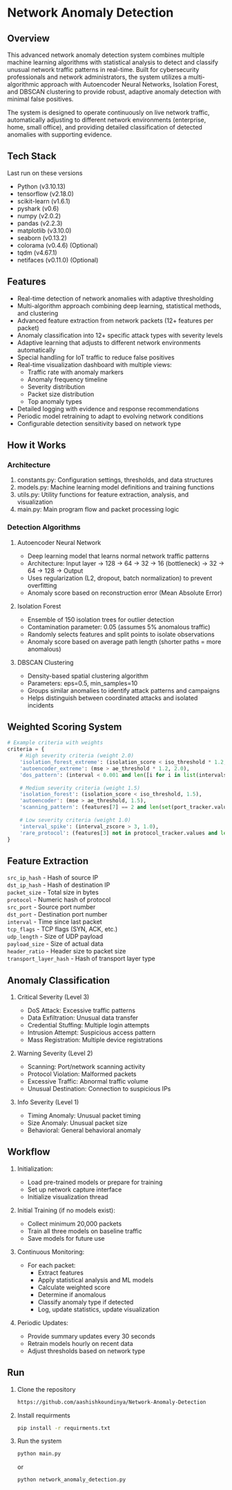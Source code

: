 # Network Anomaly Detection

## Overview

This advanced network anomaly detection system combines multiple machine learning algorithms with statistical analysis to detect and classify unusual network traffic patterns in real-time. Built for cybersecurity professionals and network administrators, the system utilizes a multi-algorithmic approach with Autoencoder Neural Networks, Isolation Forest, and DBSCAN clustering to provide robust, adaptive anomaly detection with minimal false positives.

The system is designed to operate continuously on live network traffic, automatically adjusting to different network environments (enterprise, home, small office), and providing detailed classification of detected anomalies with supporting evidence.

## Tech Stack

Last run on these versions

- Python (v3.10.13)
- tensorflow (v2.18.0)
- scikit-learn (v1.6.1)
- pyshark (v0.6)
- numpy (v2.0.2)
- pandas (v2.2.3)
- matplotlib (v3.10.0)
- seaborn (v0.13.2)
- colorama (v0.4.6) (Optional)
- tqdm (v4.67.1)
- netifaces (v0.11.0) (Optional)

## Features

- Real-time detection of network anomalies with adaptive thresholding
- Multi-algorithm approach combining deep learning, statistical methods, and clustering
- Advanced feature extraction from network packets (12+ features per packet)
- Anomaly classification into 12+ specific attack types with severity levels
- Adaptive learning that adjusts to different network environments automatically
- Special handling for IoT traffic to reduce false positives
- Real-time visualization dashboard with multiple views:
    - Traffic rate with anomaly markers
    - Anomaly frequency timeline
    - Severity distribution
    - Packet size distribution
    - Top anomaly types
- Detailed logging with evidence and response recommendations
- Periodic model retraining to adapt to evolving network conditions
- Configurable detection sensitivity based on network type

## How it Works

### Architecture

1. constants.py: Configuration settings, thresholds, and data structures
2. models.py: Machine learning model definitions and training functions
3. utils.py: Utility functions for feature extraction, analysis, and visualization
4. main.py: Main program flow and packet processing logic

### Detection Algorithms

1. Autoencoder Neural Network

    - Deep learning model that learns normal network traffic patterns
    - Architecture: Input layer → 128 → 64 → 32 → 16 (bottleneck) → 32 → 64 → 128 → Output
    - Uses regularization (L2, dropout, batch normalization) to prevent overfitting
    - Anomaly score based on reconstruction error (Mean Absolute Error)

2. Isolation Forest

    - Ensemble of 150 isolation trees for outlier detection
    - Contamination parameter: 0.05 (assumes 5% anomalous traffic)
    - Randomly selects features and split points to isolate observations
    - Anomaly score based on average path length (shorter paths = more anomalous)

3. DBSCAN Clustering

    - Density-based spatial clustering algorithm
    - Parameters: eps=0.5, min_samples=10
    - Groups similar anomalies to identify attack patterns and campaigns
    - Helps distinguish between coordinated attacks and isolated incidents

## Weighted Scoring System

```python
# Example criteria with weights
criteria = {
    # High severity criteria (weight 2.0)
    'isolation_forest_extreme': (isolation_score < iso_threshold * 1.2, 2.0),
    'autoencoder_extreme': (mse > ae_threshold * 1.2, 2.0),
    'dos_pattern': (interval < 0.001 and len([i for i in list(intervals)[-100:] if i < 0.001]) > dos_threshold, 2.0),
    
    # Medium severity criteria (weight 1.5)
    'isolation_forest': (isolation_score < iso_threshold, 1.5),
    'autoencoder': (mse > ae_threshold, 1.5),
    'scanning_pattern': (features[7] == 2 and len(set(port_tracker.values[-100:])) > 15, 1.5),
    
    # Low severity criteria (weight 1.0)
    'interval_spike': (interval_zscore > 3, 1.0),
    'rare_protocol': (features[3] not in protocol_tracker.values and len(protocol_tracker.values) > 30, 1.0),
}
```

## Feature Extraction

`src_ip_hash` - Hash of source IP  
`dst_ip_hash` - Hash of destination IP  
`packet_size` - Total size in bytes  
`protocol` - Numeric hash of protocol  
`src_port` - Source port number  
`dst_port` - Destination port number  
`interval` - Time since last packet  
`tcp_flags` - TCP flags (SYN, ACK, etc.)  
`udp_length` - Size of UDP payload  
`payload_size` - Size of actual data  
`header_ratio` - Header size to packet size  
`transport_layer_hash` - Hash of transport layer type  

## Anomaly Classification

1. Critical Severity (Level 3)

    - DoS Attack: Excessive traffic patterns
    - Data Exfiltration: Unusual data transfer
    - Credential Stuffing: Multiple login attempts
    - Intrusion Attempt: Suspicious access pattern
    - Mass Registration: Multiple device registrations


2. Warning Severity (Level 2)

    - Scanning: Port/network scanning activity
    - Protocol Violation: Malformed packets
    - Excessive Traffic: Abnormal traffic volume
    - Unusual Destination: Connection to suspicious IPs


3. Info Severity (Level 1)

    - Timing Anomaly: Unusual packet timing
    - Size Anomaly: Unusual packet size
    - Behavioral: General behavioral anomaly


## Workflow

1. Initialization:

    - Load pre-trained models or prepare for training
    - Set up network capture interface
    - Initialize visualization thread

2. Initial Training (if no models exist):

    - Collect minimum 20,000 packets
    - Train all three models on baseline traffic
    - Save models for future use

3. Continuous Monitoring:

    - For each packet:
        - Extract features
        - Apply statistical analysis and ML models
        - Calculate weighted score
        - Determine if anomalous
        - Classify anomaly type if detected
        - Log, update statistics, update visualization

4. Periodic Updates:

    - Provide summary updates every 30 seconds
    - Retrain models hourly on recent data
    - Adjust thresholds based on network type

## Run

1. Clone the repository

    ```bash
    https://github.com/aashishkoundinya/Network-Anomaly-Detection

2. Install requirments

    ```bash
    pip install -r requirments.txt

3. Run the system

    ```bash
    python main.py
    ```

    or

    ```bash
    python network_anomaly_detection.py
